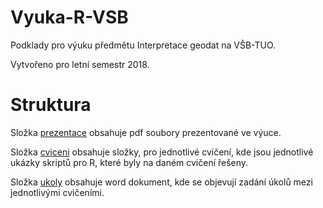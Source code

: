 # Vyuka-R-VSB
Podklady pro výuku předmětu Interpretace geodat na VŠB-TUO.

Vytvořeno pro letní semestr 2018.

# Struktura

Složka [prezentace](./prezentace) obsahuje pdf soubory prezentované ve výuce.

Složka [cviceni](./cviceni) obsahuje složky, pro jednotlivé cvičení, kde jsou jednotlivé ukázky skriptů pro R, které byly na daném cvičení řešeny.

Složka [ukoly](./ukoly) obsahuje word dokument, kde se objevují zadání úkolů mezi jednotlivými cvičeními.